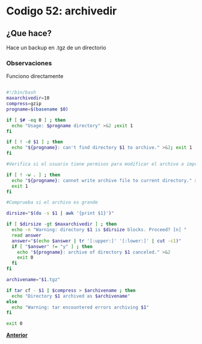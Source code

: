 # Codigo 52: archivedir

## ¿Que hace?
Hace un backup en .tgz de un directorio

### **Observaciones**
Funciono directamente

```bash

#!/bin/bash
maxarchivedir=10           
compress=gzip              
progname=$(basename $0)    

if [ $# -eq 0 ] ; then      
  echo "Usage: $progname directory" >&2 ;exit 1
fi

if [ ! -d $1 ] ; then
  echo "${progname}: can't find directory $1 to archive." >&2; exit 1
fi

#Verifica si el usuario tiene permisos para modificar el archivo a imprimir

if [ ! -w . ] ; then
  echo "${progname}: cannot write archive file to current directory." >&2
  exit 1
fi

#Comprueba si el archivo es grande

dirsize="$(du -s $1 | awk '{print $1}')"

if [ $dirsize -gt $maxarchivedir ] ; then
  echo -n "Warning: directory $1 is $dirsize blocks. Proceed? [n] " 
  read answer
  answer="$(echo $answer | tr '[:upper:]' '[:lower:]' | cut -c1)"
  if [ "$answer" != "y" ] ; then
    echo "${progname}: archive of directory $1 canceled." >&2
    exit 0
  fi
fi

archivename="$1.tgz"

if tar cf - $1 | $compress > $archivename ; then
  echo "Directory $1 archived as $archivename"
else
  echo "Warning: tar encountered errors archiving $1"
fi

exit 0
```
**[Anterior](https://github.com/SPM-UPVictoria/test-git-itsHaydo)**
